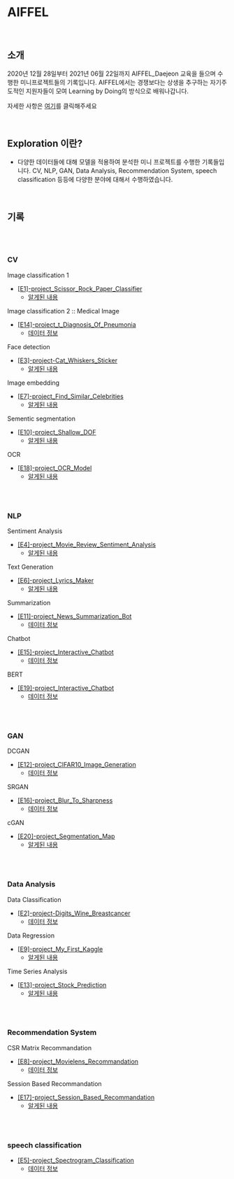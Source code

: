 AIFFEL
===

<br/>

## 소개
2020년 12월 28일부터 2021년 06월 22일까지 AIFFEL_Daejeon 교육을 들으며 수행한 미니프로젝트들의 기록입니다.
AIFFEL에서는 경쟁보다는 상생을 추구하는 자기주도적인 지원자들이 모여 Learning by Doing의 방식으로 배워나갑니다.

자세한 사항은 [여기](https://dj.aiffel.io/)를 클릭해주세요

<br/>

## **Exploration 이란?**
- 다양한 데이터들에 대해 모델을 적용하여 분석한 미니 프로젝트를 수행한 기록들입니다. CV, NLP, GAN, Data Analysis, Recommendation System, speech classification 등등에 다양한 분야에 대해서 수행하였습니다.  

<br/>

## 기록

<br/>
<br/>

### CV

Image classification 1 
- [\[E1\]-project_Scissor_Rock_Paper_Classifier](https://github.com/gotjd709/AIFFEL_Exploration/blob/master/exploration/%5BE1%5D-project_Scissor_Rock_Paper_Classifier/%5BE1%5D-project_Scissor_Rock_Paper_Classifier.ipynb)
	- [알게된 내용](https://biology-statistics-programming.tistory.com/22?category=955669)

Image classification 2 :: Medical Image
- [\[E14\]-project_t_Diagnosis_Of_Pneumonia](https://github.com/gotjd709/AIFFEL_Exploration/blob/master/exploration/%5BE14%5D-project_Diagnosis_Of_Pneumonia.ipynb)
	- [데이터 정보](https://biology-statistics-programming.tistory.com/60?category=955669)
 


Face detection
- [\[E3\]-project-Cat_Whiskers_Sticker](https://github.com/gotjd709/AIFFEL_Exploration/blob/master/exploration/%5BE3%5D-project_Cat_Whiskers_Sticker.ipynb)
	- [알게된 내용](https://biology-statistics-programming.tistory.com/30?category=955669)

Image embedding
- [\[E7\]-project_Find_Similar_Celebrities](https://github.com/gotjd709/AIFFEL_Exploration/blob/master/exploration/%5BE7%5D-project_Find_Similar_Celebrities.ipynb)
	- [알게된 내용](https://biology-statistics-programming.tistory.com/44?category=955669) 

Sementic segmentation
- [\[E10\]-project_Shallow_DOF](https://github.com/gotjd709/AIFFEL_Exploration/blob/master/exploration/%5BE10%5D-project_Shallow_DOF.ipynb)
	- [알게된 내용](https://biology-statistics-programming.tistory.com/54?category=955669) 


OCR
- [\[E18\]-project_OCR_Model](https://github.com/gotjd709/AIFFEL_Exploration/blob/master/exploration/%5BE18%5D-project_OCR_Model.ipynb)
	- [알게된 내용]() 

<br/>
<br/>


### NLP

Sentiment Analysis
- [\[E4\]-project_Movie_Review_Sentiment_Analysis](https://github.com/gotjd709/AIFFEL_Exploration/blob/master/exploration/%5BE4%5D-project_Movie_Review_Sentiment_Analysis.ipynb)
	- [알게된 내용](https://biology-statistics-programming.tistory.com/32?category=955669) 


Text Generation
- [\[E6\]-project_Lyrics_Maker](https://github.com/gotjd709/AIFFEL_Exploration/blob/master/exploration/%5BE6%5D-project_Lyrics_Maker.ipynb)
	- [알게된 내용](https://biology-statistics-programming.tistory.com/42?category=955669)

Summarization
- [\[E11\]-project_News_Summarization_Bot](https://github.com/gotjd709/AIFFEL_Exploration/blob/master/exploration/%5BE11%5D-project_News_Summarization_Bot.ipynb)
	- [데이터 정보](https://biology-statistics-programming.tistory.com/56?category=955669)

Chatbot
- [\[E15\]-project_Interactive_Chatbot](https://github.com/gotjd709/AIFFEL_Exploration/blob/master/exploration/%5BE15%5D-project_Interactive_Chatbot.ipynb)
	- [데이터 정보](https://biology-statistics-programming.tistory.com/61?category=955669)

BERT
- [\[E19\]-project_Interactive_Chatbot](https://github.com/gotjd709/AIFFEL_Exploration/blob/master/exploration/%5BE19%5D-project_BERT.ipynb)
	- [데이터 정보](https://biology-statistics-programming.tistory.com/65?category=955669)

<br/>
<br/>

### GAN

DCGAN
- [\[E12\]-project_CIFAR10_Image_Generation](https://github.com/gotjd709/AIFFEL_Exploration/blob/master/exploration/%5BE12%5D-project_CIFAR10_Image_Generation.ipynb)
	- [데이터 정보](https://biology-statistics-programming.tistory.com/58?category=955669)

SRGAN
- [\[E16\]-project_Blur_To_Sharpness](https://github.com/gotjd709/AIFFEL_Exploration/blob/master/exploration/%5BE16%5D-project_Blur_To_Sharpness.ipynb)
	- [데이터 정보](https://biology-statistics-programming.tistory.com/62?category=955669)

cGAN
- [\[E20\]-project_Segmentation_Map](https://github.com/gotjd709/AIFFEL_Exploration/blob/master/exploration/%5BE20%5D-project_Segmentation_Map.ipynb)
	- [알게된 내용]()

<br/>
<br/>

### Data Analysis

Data Classification
- [\[E2\]-project-Digits_Wine_Breastcancer](https://github.com/gotjd709/AIFFEL_Exploration/blob/master/exploration/%5BE2%5D-project_Digits_Wine_Breastcancer.ipynb)
	- [데이터 정보](https://biology-statistics-programming.tistory.com/24?category=955669)

Data Regression
- [\[E9\]-project_My_First_Kaggle](https://github.com/gotjd709/AIFFEL_Exploration/blob/master/exploration/%5BE9%5D-project_My_First_Kaggle.ipynb)
	- [알게된 내용](https://biology-statistics-programming.tistory.com/49?category=955669)

Time Series Analysis
- [\[E13\]-project_Stock_Prediction](https://github.com/gotjd709/AIFFEL_Exploration/blob/master/exploration/%5BE13%5D-project_Stock_Prediction.ipynb)
	- [알게된 내용](https://biology-statistics-programming.tistory.com/59?category=955669)

<br/>
<br/>


### Recommendation System

CSR Matrix Recommandation 
- [\[E8\]-project_Movielens_Recommandation](https://github.com/gotjd709/AIFFEL_Exploration/blob/master/exploration/%5BE8%5D-project_Movie_Recommendation.ipynb)
	- [데이터 정보](https://biology-statistics-programming.tistory.com/47?category=955669)

Session Based Recommandation
- [\[E17\]-project_Session_Based_Recommandation](https://github.com/gotjd709/AIFFEL_Exploration/blob/master/exploration/%5BE17%5D-project_Session_Based_Recommandation.ipynb)
	- [알게된 내용]()
<br/>
<br/>


### speech classification

- [\[E5\]-project_Spectrogram_Classification](https://github.com/gotjd709/AIFFEL_Exploration/blob/master/exploration/%5BE5%5D-project_Spectrogram_Classification.ipynb)
	- [데이터 정보](https://biology-statistics-programming.tistory.com/39?category=955669)


